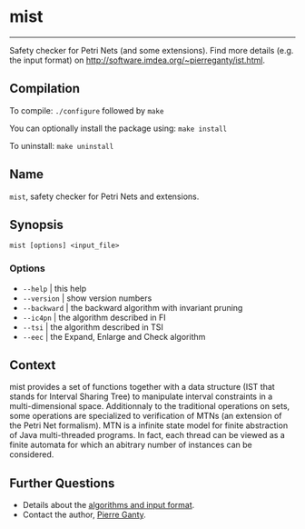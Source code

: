 # mist #

---

Safety checker for Petri Nets (and some extensions). Find more details (e.g.
the input format) on <http://software.imdea.org/~pierreganty/ist.html>.

## Compilation ##

To compile: `./configure` followed by `make`

You can optionally install the package using: `make install`

To uninstall: `make uninstall`


## Name ##

`mist`, safety checker for Petri Nets and extensions.

## Synopsis ##

`mist [options] <input_file>`

### Options ###
 
* `--help`       | this help 
* `--version`    | show version numbers 
* `--backward`   | the backward algorithm with invariant pruning 
* `--ic4pn`      | the algorithm described in FI 
* `--tsi`        | the algorithm described in TSI 
* `--eec`        | the Expand, Enlarge and Check algorithm 

## Context ##

mist provides a set of functions together with a data structure (IST that
stands for Interval Sharing Tree) to manipulate interval constraints in a
multi-dimensional space.  Additionnaly to the traditional operations on sets,
some operations are specialized to verification of MTNs (an extension of the
Petri Net formalism). MTN is a infinite state model for finite abstraction of
Java multi-threaded programs. In fact, each thread can be viewed as a finite
automata for which an abitrary number of instances can be considered.

## Further Questions ##

* Details about the [algorithms and input format][inputformat].
* Contact the author, [Pierre Ganty][email].

[inputformat]:http://software.imdea.org/people/pierre.ganty/index.html
[email]:mailto:pierreganty@gmail.com
